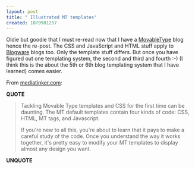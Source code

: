 ```yaml
---
layout: post
title: " Illustrated MT templates"
created: 1079981257
---
```

Oldie but goodie that I must re-read now that I have a <a href="http://movabletype.org/">MovableType</a> blog hence the re-post.  The CSS and JavaScript and HTML stuff apply to <a href="http://blog.blogware.com/blog">Blogware</a> blogs too.  Only the template stuff differs.  But once you have figured out one templating system, the second and third and fourth :-) (I think this is the about the 5th or 6th blog templating system that I have learned) comes easier.

From <a href="http://www.mediatinker.com/blog/archives/007806.html">mediatinker.com</a>:
<p><strong>QUOTE</strong></p><blockquote>Tackling Movable Type templates and CSS for the first time can be daunting. The MT default templates contain four kinds of code: CSS, HTML, MT tags, and Javascript.

If you're new to all this, you're about to learn that it pays to make a careful study of the code. Once you understand the way it works together, it's pretty easy to modify your MT templates to display almost any design you want.</blockquote><p><strong>UNQUOTE</strong></p>

